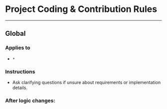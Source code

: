 # Project Coding & Contribution Rules

---

## Global

### Applies to

- `*`

### Instructions

- Ask clarifying questions if unsure about requirements or implementation details.

### After logic changes:
